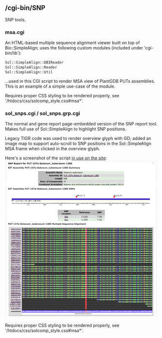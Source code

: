 ## /cgi-bin/SNP

SNP tools.

### msa.cgi

An HTML-based multiple sequence alignment viewer built on top of Bio::SimpleAlign; uses the following custom modules (included under 'cgi-bin/lib'):

    Sol::SimpleAlign::DBIReader
    Sol::SimpleAlign::Reader
    Sol::SimpleAlign::Util

...used in this CGI script to render MSA view of PlantGDB PUTs assemblies. This is an example of a simple use-case of the module.

Requires proper CSS styling to be rendered properly, see '/htdocs/css/solcomp\_style.css#msa*'.

### sol\_snps.cgi / sol\_snps.grp.cgi

The normal and gene report page-embedded version of the SNP report tool. Makes full use of Sol::SimpleAlign to highlight SNP positions.

Legacy TIGR code was used to render overview glyph with GD; added an image map to support auto-scroll to
SNP positions in the Sol::SimpleAlign MSA frame when clicked in the overview glyph.

Here's a screenshot of the script [in use on the site](https://web.archive.org/web/20100614155409/http://solanaceae.plantbiology.msu.edu/analyses_snp.php):
![](.README/Sol-SimpleAlign-Util.SNP_MSA_screenshot.png)

Requires proper CSS styling to be rendered properly, see '/htdocs/css/solcomp\_style.css#msa*'.
